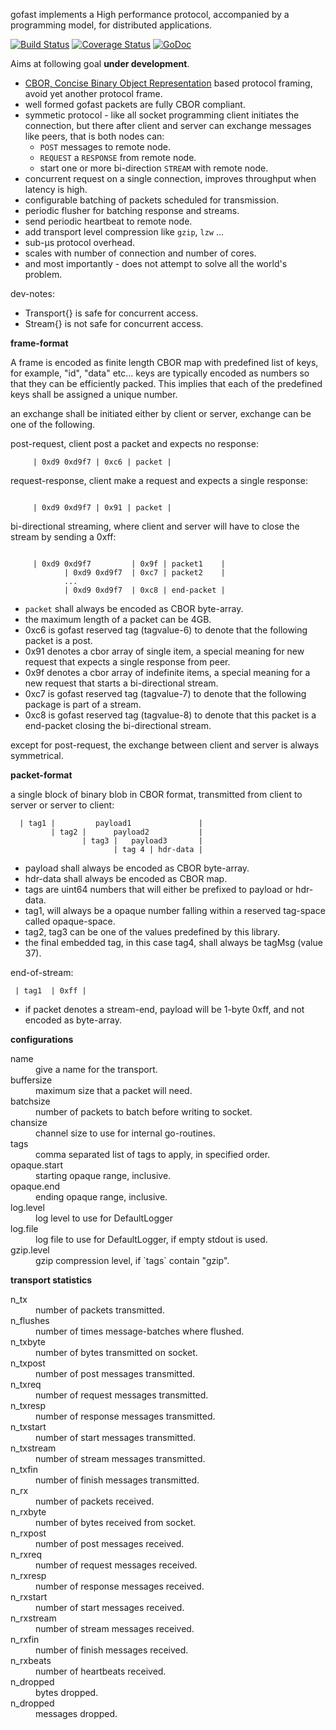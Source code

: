 gofast implements a High performance protocol, accompanied by a 
programming model, for distributed applications.

[![Build Status](https://travis-ci.org/prataprc/gofast.png)](https://travis-ci.org/prataprc/gofast)
[![Coverage Status](https://coveralls.io/repos/prataprc/gofast/badge.png?branch=master&service=github)](https://coveralls.io/github/prataprc/gofast?branch=master)
[![GoDoc](https://godoc.org/github.com/prataprc/gofast?status.png)](https://godoc.org/github.com/prataprc/gofast)

Aims at following goal **under development**.

* [CBOR, Concise Binary Object Representation](http://cbor.io/) based protocol
  framing, avoid yet another protocol frame.
* well formed gofast packets are fully CBOR compliant.
* symmetic protocol - like all socket programming client initiates
  the connection, but there after client and server can exchange
  messages like peers, that is both nodes can:
  * ``POST`` messages to remote node.
  * ``REQUEST`` a ``RESPONSE`` from remote node.
  * start one or more bi-direction ``STREAM`` with remote node.
* concurrent request on a single connection, improves throughput
  when latency is high.
* configurable batching of packets scheduled for transmission.
* periodic flusher for batching response and streams.
* send periodic heartbeat to remote node.
* add transport level compression like `gzip`, `lzw` ...
* sub-μs protocol overhead.
* scales with number of connection and number of cores.
* and most importantly - does not attempt to solve all the
  world's problem.

dev-notes:

* Transport{} is safe for concurrent access.
* Stream{} is not safe for concurrent access.

**frame-format**

A frame is encoded as finite length CBOR map with predefined list
of keys, for example, "id", "data" etc... keys are typically encoded
as numbers so that they can be efficiently packed. This implies that
each of the predefined keys shall be assigned a unique number.

an exchange shall be initiated either by client or server,
exchange can be one of the following.

post-request, client post a packet and expects no response:

```text
     | 0xd9 0xd9f7 | 0xc6 | packet |
```

request-response, client make a request and expects a single response:

```text

     | 0xd9 0xd9f7 | 0x91 | packet |
```

bi-directional streaming, where client and server will have to close
the stream by sending a 0xff:

```text

     | 0xd9 0xd9f7         | 0x9f | packet1    |
            | 0xd9 0xd9f7  | 0xc7 | packet2    |
            ...
            | 0xd9 0xd9f7  | 0xc8 | end-packet |
```

* `packet` shall always be encoded as CBOR byte-array.
* the maximum length of a packet can be 4GB.
* 0xc6 is gofast reserved tag (tagvalue-6) to denote that the following
  packet is a post.
* 0x91 denotes a cbor array of single item, a special meaning for new
  request that expects a single response from peer.
* 0x9f denotes a cbor array of indefinite items, a special meaning
  for a new request that starts a bi-directional stream.
* 0xc7 is gofast reserved tag (tagvalue-7) to denote that the following
  package is part of a stream.
* 0xc8 is gofast reserved tag (tagvalue-8) to denote that this packet
  is a end-packet closing the bi-directional stream.

except for post-request, the exchange between client and server is always
symmetrical.

**packet-format**

a single block of binary blob in CBOR format, transmitted
from client to server or server to client:

```text
  | tag1 |         payload1               |
         | tag2 |      payload2           |
                | tag3 |   payload3       |
                       | tag 4 | hdr-data |
```

* payload shall always be encoded as CBOR byte-array.
* hdr-data shall always be encoded as CBOR map.
* tags are uint64 numbers that will either be prefixed
 to payload or hdr-data.
* tag1, will always be a opaque number falling within a
 reserved tag-space called opaque-space.
* tag2, tag3 can be one of the values predefined by this
 library.
* the final embedded tag, in this case tag4, shall always
 be tagMsg (value 37).

end-of-stream:

```text
 | tag1  | 0xff |
```

* if packet denotes a stream-end, payload will be 1-byte 0xff,
  and not encoded as byte-array.

**configurations**

<dl>
    <dt>name</dt>         <dd>give a name for the transport.</dd>
    <dt>buffersize</dt>   <dd>maximum size that a packet will need.</dd>
    <dt>batchsize</dt>    <dd>number of packets to batch before writing to socket.</dd>
    <dt>chansize</dt>     <dd>channel size to use for internal go-routines.</dd>
    <dt>tags</dt>         <dd>comma separated list of tags to apply, in specified order.</dd>
    <dt>opaque.start</dt> <dd>starting opaque range, inclusive.</dd>
    <dt>opaque.end</dt>   <dd>ending opaque range, inclusive.</dd>
    <dt>log.level</dt>    <dd>log level to use for DefaultLogger</dd>
    <dt>log.file</dt>     <dd>log file to use for DefaultLogger, if empty stdout is used.</dd>
    <dt>gzip.level</dt>   <dd>gzip compression level, if `tags` contain "gzip".</dd>
</dl>

**transport statistics**

<dl>
    <dt>n_tx</dt>       <dd>number of packets transmitted.</dd>
    <dt>n_flushes</dt>  <dd>number of times message-batches where flushed.</dd>
    <dt>n_txbyte</dt>   <dd>number of bytes transmitted on socket.</dd>
    <dt>n_txpost</dt>   <dd>number of post messages transmitted.</dd>
    <dt>n_txreq</dt>    <dd>number of request messages transmitted.</dd>
    <dt>n_txresp</dt>   <dd>number of response messages transmitted.</dd>
    <dt>n_txstart</dt>  <dd>number of start messages transmitted.</dd>
    <dt>n_txstream</dt> <dd>number of stream messages transmitted.</dd>
    <dt>n_txfin</dt>    <dd>number of finish messages transmitted.</dd>
    <dt>n_rx</dt>       <dd>number of packets received.</dd>
    <dt>n_rxbyte</dt>   <dd>number of bytes received from socket.</dd>
    <dt>n_rxpost</dt>   <dd>number of post messages received.</dd>
    <dt>n_rxreq</dt>    <dd>number of request messages received.</dd>
    <dt>n_rxresp</dt>   <dd>number of response messages received.</dd>
    <dt>n_rxstart</dt>  <dd>number of start messages received.</dd>
    <dt>n_rxstream</dt> <dd>number of stream messages received.</dd>
    <dt>n_rxfin</dt>    <dd>number of finish messages received.</dd>
    <dt>n_rxbeats</dt>  <dd>number of heartbeats received.</dd>
    <dt>n_dropped</dt>  <dd>bytes dropped.</dd>
    <dt>n_dropped</dt>  <dd>messages dropped.</dd>
</dl>
